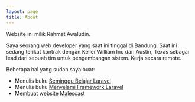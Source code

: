 ```yaml
---
layout: page
title: About
---
```


<p>
Website ini milik Rahmat Awaludin.
</p>

<p>
Saya seorang web developer yang saat ini tinggal di Bandung. Saat ini sedang terikat kontrak dengan Keller William Inc dari Austin, Texas sebagai lead dari sebuah tim untuk pengembangan sistem. Kerja secara remote.
</p>

<p>
Beberapa hal yang sudah saya buat:
</p>

<ul>
  <li>
    Menulis buku <a href="https://leanpub.com/seminggubelajarlaravel">Seminggu Belajar Laravel</a>
  </li>
  <li>
    Menulis buku <a href="https://leanpub.com/bukularavel">Menyelami Framework Laravel</a>
  </li>
  <li>
    Membuat website <a href="https://malescast.com">Malescast</a>
  </li>
</ul>

